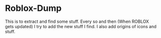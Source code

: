 # Roblox-Dump
This is to extract and find some stuff. Every so and then (When ROBLOX gets updated) I try to add the new stuff I find. I also add origins of icons and stuff.
